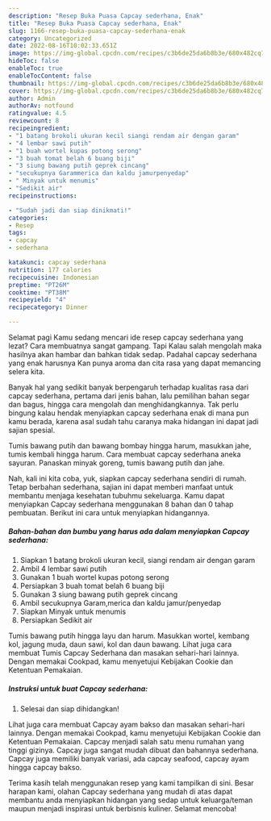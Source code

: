 ```yaml
---
description: "Resep Buka Puasa Capcay sederhana, Enak"
title: "Resep Buka Puasa Capcay sederhana, Enak"
slug: 1166-resep-buka-puasa-capcay-sederhana-enak
category: Uncategorized
date: 2022-08-16T10:02:33.651Z
image: https://img-global.cpcdn.com/recipes/c3b6de25da6b8b3e/680x482cq70/capcay-sederhana-foto-resep-utama.jpg
hideToc: false
enableToc: true
enableTocContent: false
thumbnail: https://img-global.cpcdn.com/recipes/c3b6de25da6b8b3e/680x482cq70/capcay-sederhana-foto-resep-utama.jpg
cover: https://img-global.cpcdn.com/recipes/c3b6de25da6b8b3e/680x482cq70/capcay-sederhana-foto-resep-utama.jpg
author: Admin
authorAv: notfound
ratingvalue: 4.5
reviewcount: 8
recipeingredient:
- "1 batang brokoli ukuran kecil siangi rendam air dengan garam"
- "4 lembar sawi putih"
- "1 buah wortel kupas potong serong"
- "3 buah tomat belah 6 buang biji"
- "3 siung bawang putih geprek cincang"
- "secukupnya Garammerica dan kaldu jamurpenyedap"
- " Minyak untuk menumis"
- "Sedikit air"
recipeinstructions:

- "Sudah jadi dan siap dinikmati!"
categories:
- Resep
tags:
- capcay
- sederhana

katakunci: capcay sederhana 
nutrition: 177 calories
recipecuisine: Indonesian
preptime: "PT26M"
cooktime: "PT38M"
recipeyield: "4"
recipecategory: Dinner

---
```



Selamat pagi Kamu sedang mencari ide resep capcay sederhana yang lezat? Cara membuatnya sangat gampang. Tapi Kalau salah mengolah maka hasilnya akan hambar dan bahkan tidak sedap. Padahal capcay sederhana yang enak harusnya Kan punya aroma dan cita rasa yang dapat memancing selera kita.


Banyak hal yang sedikit banyak berpengaruh terhadap kualitas rasa dari capcay sederhana, pertama dari jenis bahan, lalu pemilihan bahan segar dan bagus, hingga cara mengolah dan menghidangkannya. Tak perlu bingung kalau hendak menyiapkan capcay sederhana enak di mana pun kamu berada, karena asal sudah tahu caranya maka hidangan ini dapat jadi sajian spesial.

Tumis bawang putih dan bawang bombay hingga harum, masukkan jahe, tumis kembali hingga harum. Cara membuat capcay sederhana aneka sayuran. Panaskan minyak goreng, tumis bawang putih dan jahe.


Nah, kali ini kita coba, yuk, siapkan capcay sederhana sendiri di rumah. Tetap berbahan sederhana, sajian ini dapat memberi manfaat untuk membantu menjaga kesehatan tubuhmu sekeluarga. Kamu dapat menyiapkan Capcay sederhana menggunakan 8 bahan dan 0 tahap pembuatan. Berikut ini cara untuk menyiapkan hidangannya.

<!--inarticleads1-->

##### Bahan-bahan dan bumbu yang harus ada dalam menyiapkan Capcay sederhana:

1. Siapkan 1 batang brokoli ukuran kecil, siangi rendam air dengan garam
1. Ambil 4 lembar sawi putih
1. Gunakan 1 buah wortel kupas potong serong
1. Persiapkan 3 buah tomat belah 6 buang biji
1. Gunakan 3 siung bawang putih geprek cincang
1. Ambil secukupnya Garam,merica dan kaldu jamur/penyedap
1. Siapkan  Minyak untuk menumis
1. Persiapkan Sedikit air


Tumis bawang putih hingga layu dan harum. Masukkan wortel, kembang kol, jagung muda, daun sawi, kol dan daun bawang. Lihat juga cara membuat Tumis Capcay Sederhana dan masakan sehari-hari lainnya. Dengan memakai Cookpad, kamu menyetujui Kebijakan Cookie dan Ketentuan Pemakaian. 

<!--inarticleads2-->

##### Instruksi untuk buat Capcay sederhana:


1. Selesai dan siap dihidangkan!

Lihat juga cara membuat Capcay ayam bakso dan masakan sehari-hari lainnya. Dengan memakai Cookpad, kamu menyetujui Kebijakan Cookie dan Ketentuan Pemakaian. Capcay menjadi salah satu menu rumahan yang tinggi gizinya. Capcay juga sangat mudah dibuat dan bahannya sederhana. Capcay juga memiliki banyak variasi, ada capcay seafood, capcay ayam hingga capcay bakso. 

Terima kasih telah menggunakan resep yang kami tampilkan di sini. Besar harapan kami, olahan Capcay sederhana yang mudah di atas dapat membantu anda menyiapkan hidangan yang sedap untuk keluarga/teman maupun menjadi inspirasi untuk berbisnis kuliner. Selamat mencoba!
